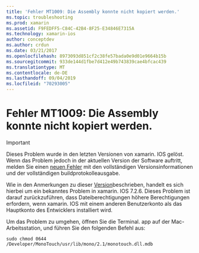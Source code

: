 ```yaml
---
title: 'Fehler MT1009: Die Assembly konnte nicht kopiert werden.'
ms.topic: troubleshooting
ms.prod: xamarin
ms.assetid: F9FEDFF5-C84C-42B4-8F25-E34846E7315A
ms.technology: xamarin-ios
author: conceptdev
ms.author: crdun
ms.date: 03/21/2017
ms.openlocfilehash: 8973093d851cf2c38fe57bada0e9d01e9664b15b
ms.sourcegitcommit: 933de144d1fbe7d412e49b743839cae4bfcac439
ms.translationtype: MT
ms.contentlocale: de-DE
ms.lasthandoff: 09/04/2019
ms.locfileid: "70293005"
---
```

# <a name="error-mt1009-could-not-copy-the-assembly"></a>Fehler MT1009: Die Assembly konnte nicht kopiert werden.

> [!IMPORTANT]
> Dieses Problem wurde in den letzten Versionen von xamarin. IOS gelöst. Wenn das Problem jedoch in der aktuellen Version der Software auftritt, melden Sie einen [neuen Fehler](~/cross-platform/troubleshooting/questions/howto-file-bug.md) mit den vollständigen Versionsinformationen und der vollständigen buildprotokolleausgabe.

Wie in den Anmerkungen zu dieser [Version](https://github.com/xamarin/release-notes-archive/blob/master/release-notes/ios/xamarin.ios_7/xamarin.ios_7.2/index.md)beschrieben, handelt es sich hierbei um ein bekanntes Problem in xamarin. IOS 7.2.6. Dieses Problem ist darauf zurückzuführen, dass Dateiberechtigungen höhere Berechtigungen erfordern, wenn xamarin. IOS mit einem anderen Benutzerkonto als das Hauptkonto des Entwicklers installiert wird.

Um das Problem zu umgehen, öffnen Sie die Terminal. app auf der Mac-Arbeitsstation, und führen Sie den folgenden Befehl aus:

`sudo chmod 0644 /Developer/MonoTouch/usr/lib/mono/2.1/monotouch.dll.mdb`
